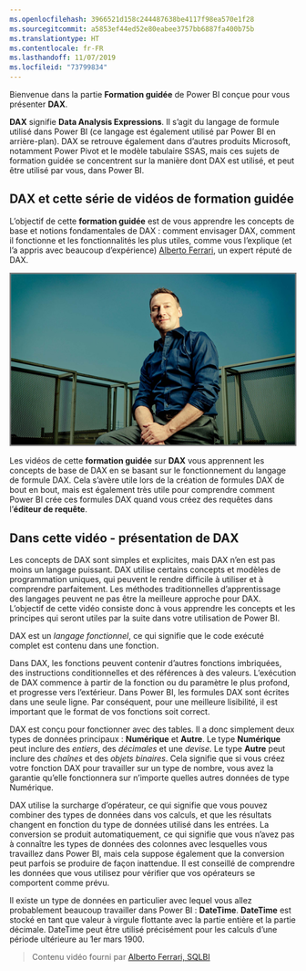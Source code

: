 ```yaml
---
ms.openlocfilehash: 3966521d158c244487638be4117f98ea570e1f28
ms.sourcegitcommit: a5853ef44ed52e80eabee3757bb6887fa400b75b
ms.translationtype: HT
ms.contentlocale: fr-FR
ms.lasthandoff: 11/07/2019
ms.locfileid: "73799834"
---
```

Bienvenue dans la partie **Formation guidée** de Power BI conçue pour vous présenter **DAX**.

**DAX** signifie **Data Analysis Expressions**. Il s’agit du langage de formule utilisé dans Power BI (ce langage est également utilisé par Power BI en arrière-plan). DAX se retrouve également dans d’autres produits Microsoft, notamment Power Pivot et le modèle tabulaire SSAS, mais ces sujets de formation guidée se concentrent sur la manière dont DAX est utilisé, et peut être utilisé par vous, dans Power BI.

## <a name="dax-and-this-guided-learning-video-series"></a>DAX et cette série de vidéos de formation guidée
L’objectif de cette **formation guidée** est de vous apprendre les concepts de base et notions fondamentales de DAX : comment envisager DAX, comment il fonctionne et les fonctionnalités les plus utiles, comme vous l’explique (et l’a appris avec beaucoup d’expérience) [Alberto Ferrari](https://www.sqlbi.com/learning-dax), un expert réputé de DAX.

![Portrait d’Alberto Ferrari](media/7-1-intro-to-dax/intro_dax_6_alberto_ferrari.png)

Les vidéos de cette **formation guidée** sur **DAX** vous apprennent les concepts de base de DAX en se basant sur le fonctionnement du langage de formule DAX. Cela s’avère utile lors de la création de formules DAX de bout en bout, mais est également très utile pour comprendre comment Power BI crée ces formules DAX quand vous créez des requêtes dans l’**éditeur de requête**.

## <a name="in-this-video---introduction-to-dax"></a>Dans cette vidéo - présentation de DAX
Les concepts de DAX sont simples et explicites, mais DAX n’en est pas moins un langage puissant. DAX utilise certains concepts et modèles de programmation uniques, qui peuvent le rendre difficile à utiliser et à comprendre parfaitement. Les méthodes traditionnelles d’apprentissage des langages peuvent ne pas être la meilleure approche pour DAX. L’objectif de cette vidéo consiste donc à vous apprendre les concepts et les principes qui seront utiles par la suite dans votre utilisation de Power BI.

DAX est un *langage fonctionnel*, ce qui signifie que le code exécuté complet est contenu dans une fonction.

Dans DAX, les fonctions peuvent contenir d’autres fonctions imbriquées, des instructions conditionnelles et des références à des valeurs. L’exécution de DAX commence à partir de la fonction ou du paramètre le plus profond, et progresse vers l’extérieur. Dans Power BI, les formules DAX sont écrites dans une seule ligne. Par conséquent, pour une meilleure lisibilité, il est important que le format de vos fonctions soit correct.

DAX est conçu pour fonctionner avec des tables. Il a donc simplement deux types de données principaux : **Numérique** et **Autre**. Le type **Numérique** peut inclure des *entiers*, des *décimales* et une *devise*. Le type **Autre** peut inclure des *chaînes* et des *objets binaires*. Cela signifie que si vous créez votre fonction DAX pour travailler sur un type de nombre, vous avez la garantie qu’elle fonctionnera sur n’importe quelles autres données de type Numérique.

DAX utilise la surcharge d’opérateur, ce qui signifie que vous pouvez combiner des types de données dans vos calculs, et que les résultats changent en fonction du type de données utilisé dans les entrées. La conversion se produit automatiquement, ce qui signifie que vous n’avez pas à connaître les types de données des colonnes avec lesquelles vous travaillez dans Power BI, mais cela suppose également que la conversion peut parfois se produire de façon inattendue. Il est conseillé de comprendre les données que vous utilisez pour vérifier que vos opérateurs se comportent comme prévu.

Il existe un type de données en particulier avec lequel vous allez probablement beaucoup travailler dans Power BI : **DateTime**. **DateTime** est stocké en tant que valeur à virgule flottante avec la partie entière et la partie décimale. DateTime peut être utilisé précisément pour les calculs d’une période ultérieure au 1er mars 1900.

> Contenu vidéo fourni par [Alberto Ferrari, SQLBI](https://www.sqlbi.com/learning-dax/?utm_source=powerbi&utm_medium=marketing&utm_campaign=after-summit)
> 
> 

